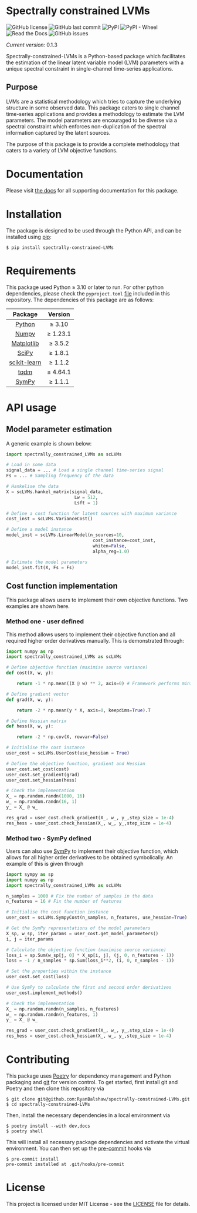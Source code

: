 # Spectrally constrained LVMs
![GitHub license](https://img.shields.io/github/license/RyanBalshaw/spectrally-constrained-LVMs)
![GitHub last commit](https://img.shields.io/github/last-commit/RyanBalshaw/spectrally-constrained-LVMs)
![PyPI](https://img.shields.io/pypi/v/spectrally-constrained-lvms)
![PyPI - Wheel](https://img.shields.io/pypi/wheel/spectrally-constrained-lvms?color=blueviolet)
![Read the Docs](https://img.shields.io/readthedocs/spectrally-constrained-lvms?color=informational)
![GitHub issues](https://img.shields.io/github/issues/RyanBalshaw/spectrally-constrained-LVMs?color=critical)

*Current version:* 0.1.3

Spectrally-constrained-LVMs is a Python-based package which facilitates the estimation of the linear latent variable model (LVM) parameters with a unique spectral constraint in single-channel time-series applications.

## Purpose
LVMs are a statistical methodology which tries to capture the underlying structure in some observed data. This package caters to single channel time-series applications and provides a methodology to estimate the LVM parameters. The model parameters are encouraged to be diverse via a spectral constraint which enforces non-duplication of the spectral information captured by the latent sources.

The purpose of this package is to provide a complete methodology that caters to a variety of LVM objective functions.

# Documentation
Please visit [the docs](http://spectrally-constrained-lvms.readthedocs.io/) for all supporting documentation for this package.

# Installation
The package is designed to be used through the Python API, and  can be installed using [pip](https://pypi.org/project/pip/):
```console
$ pip install spectrally-constrained-LVMs
```

# Requirements

This package used Python ≥ 3.10 or later to run. For other python dependencies, please check the `pyproject.toml`
[file](https://github.com/RyanBalshaw/spectrally-constrained-LVMs/blob/main/pyproject.toml) included in this repository. The dependencies of this package are as follows:

|          Package                   	           | Version 	  |
|:----------------------------------------------:|:----------:|
|    [Python](https://www.python.org/)      	    | ≥ 3.10  	  |
|     [Numpy](https://numpy.org/)         	      | ≥ 1.23.1 	 |
|   [Matplotlib](https://matplotlib.org/)    	   | ≥ 3.5.2 	  |
|     [SciPy](https://scipy.org/)         	      | ≥ 1.8.1 	  |
|  [scikit-learn](https://scikit-learn.org/)  	  | ≥ 1.1.2 	  |
|   [tqdm](https://github.com/tqdm/tqdm)     	   | ≥ 4.64.1 	 |
| [SymPy](https://www.sympy.org/en/index.html) 	 | ≥ 1.1.1 	  |

# API usage

## Model parameter estimation
A generic example is shown below:
```python
import spectrally_constrained_LVMs as scLVMs

# Load in some data
signal_data = ... # Load a single channel time-series signal
Fs = ... # Sampling frequency of the data

# Hankelise the data
X = scLVMs.hankel_matrix(signal_data,
                          Lw = 512,
                          Lsft = 1)

# Define a cost function for latent sources with maximum variance
cost_inst = scLVMs.VarianceCost()

# Define a model instance
model_inst = scLVMs.LinearModel(n_sources=10,
                                 cost_instance=cost_inst,
                                 whiten=False,
                                 alpha_reg=1.0)

# Estimate the model parameters
model_inst.fit(X, Fs = Fs)
```

## Cost function implementation
This package allows users to implement their own objective functions. Two examples are shown here.

### Method one - user defined

This method allows users to implement their objective function and all required higher order derivatives manually. This is demonstrated through:
```python
import numpy as np
import spectrally_constrained_LVMs as scLVMs

# Define objective function (maximise source variance)
def cost(X, w, y):

    return -1 * np.mean((X @ w) ** 2, axis=0) # Framework performs minimisation

# Define gradient vector
def grad(X, w, y):

    return -2 * np.mean(y * X, axis=0, keepdims=True).T

# Define Hessian matrix
def hess(X, w, y):

    return -2 * np.cov(X, rowvar=False)

# Initialise the cost instance
user_cost = scLVMs.UserCost(use_hessian = True)

# Define the objective function, gradient and Hessian
user_cost.set_cost(cost)
user_cost.set_gradient(grad)
user_cost.set_hessian(hess)

# Check the implementation
X_ = np.random.randn(1000, 16)
w_ = np.random.randn(16, 1)
y_ = X_ @ w_

res_grad = user_cost.check_gradient(X_, w_, y_,step_size = 1e-4)
res_hess = user_cost.check_hessian(X_, w_, y_,step_size = 1e-4)
```

### Method two - SymPy defined
Users can also use [SymPy](https://www.sympy.org/en/index.html) to implement their objective function, which allows for all higher order derivatives to be obtained symbolically. An example of this is given through
```python
import sympy as sp
import numpy as np
import spectrally_constrained_LVMs as scLVMs

n_samples = 1000 # Fix the number of samples in the data
n_features = 16 # Fix the number of features

# Initialise the cost function instance
user_cost = scLVMs.SympyCost(n_samples, n_features, use_hessian=True)

# Get the SymPy representations of the model parameters
X_sp, w_sp, iter_params = user_cost.get_model_parameters()
i, j = iter_params

# Calculate the objective function (maximise source variance)
loss_i = sp.Sum(w_sp[j, 0] * X_sp[i, j], (j, 0, n_features - 1))
loss = -1 / n_samples * sp.Sum(loss_i**2, (i, 0, n_samples - 1))

# Set the properties within the instance
user_cost.set_cost(loss)

# Use SymPy to calculate the first and second order derivatives
user_cost.implement_methods()

# Check the implementation
X_ = np.random.randn(n_samples, n_features)
w_ = np.random.randn(n_features, 1)
y_ = X_ @ w_

res_grad = user_cost.check_gradient(X_, w_, y_,step_size = 1e-4)
res_hess = user_cost.check_hessian(X_, w_, y_,step_size = 1e-4)
```

# Contributing
This package uses [Poetry](https://python-poetry.org/) for dependency management and Python packaging and [git](https://git-scm.com/) for version control. To get started, first install git and Poetry and then clone this repository via
```console
$ git clone git@github.com:RyanBalshaw/spectrally-constrained-LVMs.git
$ cd spectrally-constrained-LVMs
```

Then, install the necessary dependencies in a local environment via
```console
$ poetry install --with dev,docs
$ poetry shell
```

This will install all necessary package dependencies and activate the virtual environment. You can then set up the [pre-commit](https://pre-commit.com/) hooks via
```console
$ pre-commit install
pre-commit installed at .git/hooks/pre-commit
```

# License
This project is licensed under MIT License - see the [LICENSE](https://github.com/RyanBalshaw/spectrally-constrained-LVMs/blob/main/LICENSE) file for details.
